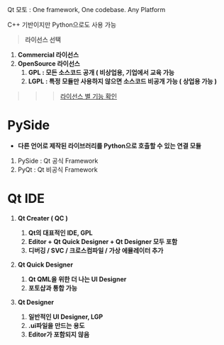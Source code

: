 Qt 모토 : One framework, One codebase. Any Platform

C++ 기반이지만 Python으로도 사용 가능

  

> **라이선스 선택**

1. **Commercial 라이선스**
2. **OpenSource 라이선스**
    1. **GPL : 모든 소스코드 공개 ( 비상업용, 기업에서 교육 가능**
    2. **LGPL : 특정 모듈만 사용하지 않으면 소스코드 비공개 가능 ( 상업용 가능 )**

>>> [라이선스 별 기능 확인](https://www.qt.io/product/features)

  

  

# PySide

- **다른 언어로 제작된 라이브러리를 Python으로 호출할 수 있는 연결 모듈**

1. PySide : Qt 공식 Framework
2. PyQt : Qt 비공식 Framework

  

# Qt IDE

1. **Qt Creater ( QC )**
    1. **Qt의 대표적인 IDE, GPL**
    2. **Editor + Qt Quick Designer + Qt Designer 모두 포함**
    3. **디버깅 / SVC / 크로스컴파일 / 가상 에뮬레이터 추가**
2. **Qt Quick Designer**
    1. **Qt QML을 위한 더 나는 UI Designer**
    2. **포토샵과 통합 가능**
3. **Qt Designer**
    
    1. **일반적인 UI Designer, LGP**
    2. **.ui파일을 만드는 용도**
    3. **Editor가 포함되지 않음**